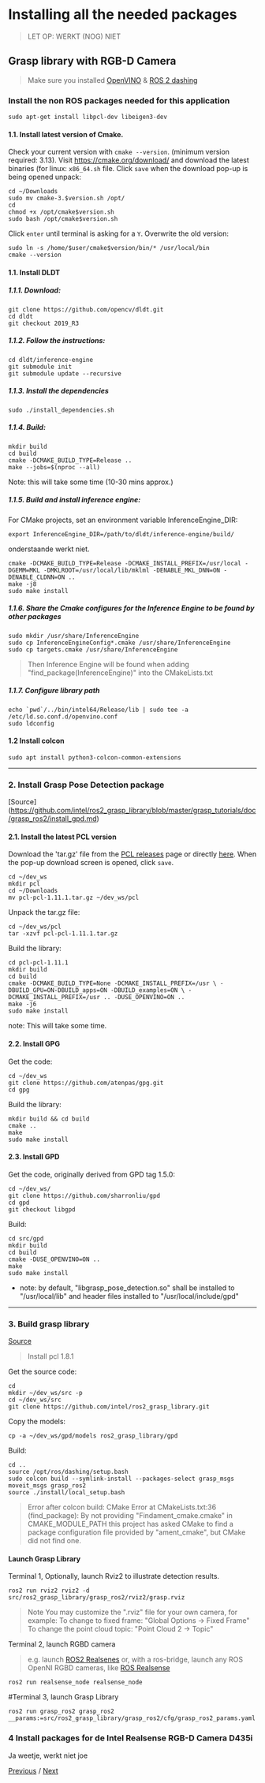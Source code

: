 # Installing all the needed packages
> LET OP: WERKT (NOG) NIET
## Grasp library with RGB-D Camera
>Make sure you installed [OpenVINO](https://github.com/mattijsk14/BinPicking/blob/main/Installation/2%20-%20Install%20OpenVINO.md) & [ROS 2 dashing](https://github.com/mattijsk14/BinPicking/blob/main/Installation/1%20-%20Install%20ROS%202.md)

### Install the non ROS packages needed for this application
```
sudo apt-get install libpcl-dev libeigen3-dev
```
#### 1.1. Install latest version of Cmake.
Check your current version with `cmake --version`. (minimum version required: 3.13).
Visit https://cmake.org/download/ and download the latest binaries (for linux: `x86_64.sh` file.
Click `save` when the download pop-up is being opened
unpack:
```
cd ~/Downloads
sudo mv cmake-3.$version.sh /opt/
cd
chmod +x /opt/cmake$version.sh
sudo bash /opt/cmake$version.sh
```
Click `enter` until terminal is asking for a `Y`.
Overwrite the old version:
```
sudo ln -s /home/$user/cmake$version/bin/* /usr/local/bin
cmake --version
```

#### 1.1. Install DLDT
##### 1.1.1. Download:
```
git clone https://github.com/opencv/dldt.git
cd dldt
git checkout 2019_R3
```
##### 1.1.2. Follow the instructions:
```
cd dldt/inference-engine
git submodule init
git submodule update --recursive
```
##### 1.1.3. Install the dependencies
```
sudo ./install_dependencies.sh
```
##### 1.1.4. Build:
```
mkdir build
cd build
cmake -DCMAKE_BUILD_TYPE=Release ..
make --jobs=$(nproc --all)
```
Note: this will take some time (10-30 mins approx.)

##### 1.1.5. Build and install inference engine:
For CMake projects, set an environment variable InferenceEngine_DIR:
```
export InferenceEngine_DIR=/path/to/dldt/inference-engine/build/
```
onderstaande werkt niet.
```
cmake -DCMAKE_BUILD_TYPE=Release -DCMAKE_INSTALL_PREFIX=/usr/local -DGEMM=MKL -DMKLROOT=/usr/local/lib/mklml -DENABLE_MKL_DNN=ON -DENABLE_CLDNN=ON ..
make -j8
sudo make install
```


##### 1.1.6. Share the Cmake configures for the Inference Engine to be found by other packages
```
sudo mkdir /usr/share/InferenceEngine
sudo cp InferenceEngineConfig*.cmake /usr/share/InferenceEngine
sudo cp targets.cmake /usr/share/InferenceEngine
```
> Then Inference Engine will be found when adding "find_package(InferenceEngine)" into the CMakeLists.txt

##### 1.1.7. Configure library path
```
echo `pwd`/../bin/intel64/Release/lib | sudo tee -a /etc/ld.so.conf.d/openvino.conf
sudo ldconfig

```
#### 1.2 Install colcon

```
sudo apt install python3-colcon-common-extensions
```
_______



### 2. Install Grasp Pose Detection package 
[Source] (https://github.com/intel/ros2_grasp_library/blob/master/grasp_tutorials/doc/grasp_ros2/install_gpd.md)

#### 2.1. Install the latest PCL version
Download the 'tar.gz' file from the [PCL releases](https://github.com/PointCloudLibrary/pcl/releases) page or directly [here](https://github.com/PointCloudLibrary/pcl/archive/refs/tags/pcl-1.11.1.tar.gz). When the pop-up download screen is opened, click `save`.
```
cd ~/dev_ws
mkdir pcl
cd ~/Downloads
mv pcl-pcl-1.11.1.tar.gz ~/dev_ws/pcl
```
Unpack the tar.gz file:
```
cd ~/dev_ws/pcl
tar -xzvf pcl-pcl-1.11.1.tar.gz
```
Build the library:
```
cd pcl-pcl-1.11.1
mkdir build
cd build
cmake -DCMAKE_BUILD_TYPE=None -DCMAKE_INSTALL_PREFIX=/usr \ -DBUILD_GPU=ON-DBUILD_apps=ON -DBUILD_examples=ON \ -DCMAKE_INSTALL_PREFIX=/usr .. -DUSE_OPENVINO=ON ..
make -j6
sudo make install
```
note: This will take some time.

#### 2.2. Install GPG
Get the code:
```
cd ~/dev_ws
git clone https://github.com/atenpas/gpg.git
cd gpg
```
Build the library:
```
mkdir build && cd build
cmake ..
make
sudo make install
```

#### 2.3. Install GPD
Get the code, originally derived from GPD tag 1.5.0:

```
cd ~/dev_ws/
git clone https://github.com/sharronliu/gpd
cd gpd
git checkout libgpd
```
Build:
```
cd src/gpd
mkdir build
cd build
cmake -DUSE_OPENVINO=ON ..
make
sudo make install
```

- note: by default, "libgrasp_pose_detection.so" shall be installed to "/usr/local/lib" and header files installed to "/usr/local/include/gpd"
______________
### 3. Build grasp library
[Source](https://github.com/intel/ros2_grasp_library/blob/master/grasp_tutorials/doc/grasp_ros2/tutorials_1_grasp_ros2_with_camera.md)
> Install pcl 1.8.1

Get the source code:
```
cd
mkdir ~/dev_ws/src -p
cd ~/dev_ws/src
git clone https://github.com/intel/ros2_grasp_library.git
```
Copy the models:
```
cp -a ~/dev_ws/gpd/models ros2_grasp_library/gpd 
```
Build:
```
cd ..
source /opt/ros/dashing/setup.bash
sudo colcon build --symlink-install --packages-select grasp_msgs moveit_msgs grasp_ros2
source ./install/local_setup.bash
```

> Error after colcon build: CMake Error at CMakeLists.txt:36 (find_package):
  By not providing "Findament_cmake.cmake" in CMAKE_MODULE_PATH this project
  has asked CMake to find a package configuration file provided by
  "ament_cmake", but CMake did not find one.

#### Launch Grasp Library
Terminal 1, Optionally, launch Rviz2 to illustrate detection results.
```
ros2 run rviz2 rviz2 -d src/ros2_grasp_library/grasp_ros2/rviz2/grasp.rviz
```
>Note You may customize the ".rviz" file for your own camera, for example:
>To change to fixed frame: "Global Options -> Fixed Frame"
>To change the point cloud topic: "Point Cloud 2 -> Topic"

Terminal 2, launch RGBD camera
>e.g. launch [ROS2 Realsenes](https://github.com/intel/ros2_intel_realsense/tree/refactor)
>or, with a ros-bridge, launch any ROS OpenNI RGBD cameras, like [ROS Realsense](https://github.com/intel-ros/realsense)
```
ros2 run realsense_node realsense_node
```
#Terminal 3, launch Grasp Library
```
ros2 run grasp_ros2 grasp_ros2 __params:=src/ros2_grasp_library/grasp_ros2/cfg/grasp_ros2_params.yaml
```

### 4 Install packages for de Intel Realsense RGB-D Camera D435i
Ja weetje, werkt niet joe

[Previous](https://github.com/mattijsk14/BinPicking/blob/main/Installation/2%20-%20Install%20OpenVINO.md) / [Next]()
